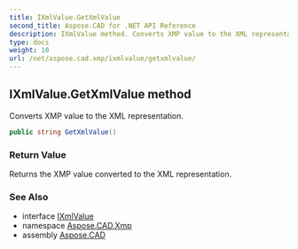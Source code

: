 ```yaml
---
title: IXmlValue.GetXmlValue
second_title: Aspose.CAD for .NET API Reference
description: IXmlValue method. Converts XMP value to the XML representation
type: docs
weight: 10
url: /net/aspose.cad.xmp/ixmlvalue/getxmlvalue/
---
```

## IXmlValue.GetXmlValue method

Converts XMP value to the XML representation.

```csharp
public string GetXmlValue()
```

### Return Value

Returns the XMP value converted to the XML representation.

### See Also

* interface [IXmlValue](../)
* namespace [Aspose.CAD.Xmp](../../../aspose.cad.xmp/)
* assembly [Aspose.CAD](../../../)


